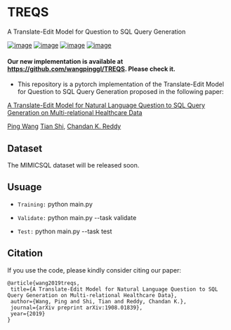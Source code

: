 # TREQS
A Translate-Edit Model for Question to SQL Query Generation

[![image](https://img.shields.io/badge/Made%20with-Python-1f425f.svg)](https://www.python.org/)
[![image](https://img.shields.io/pypi/l/ansicolortags.svg)](https://github.com/wangpinggl/TREQS/blob/master/LICENSE)
[![image](https://img.shields.io/github/contributors/Naereen/StrapDown.js.svg)](https://github.com/wangpinggl/TREQS/graphs/contributors)
[![image](https://img.shields.io/badge/arXiv-1908.01839-red.svg?style=flat)](https://arxiv.org/abs/1908.01839)

#### Our new implementation is available at https://github.com/wangpinggl/TREQS. Please check it.
- This repository is a pytorch implementation of the Translate-Edit Model for Question to SQL Query Generation proposed in the following paper:


[A Translate-Edit Model for Natural Language Question to SQL Query Generation on Multi-relational Healthcare Data](https://arxiv.org/abs/1908.01839)

[Ping Wang](https://github.com/wangpinggl)
[Tian Shi](https://github.com/tshi04), 
[Chandan K. Reddy](http://people.cs.vt.edu/~reddy/)

## Dataset
The MIMICSQL dataset will be released soon.

## Usuage

- ```Training:``` python main.py 

- ```Validate:``` python main.py --task validate

- ```Test:``` python main.py --task test

## Citation
If you use the code, please kindly consider citing our paper:

```
@article{wang2019treqs,
 title={A Translate-Edit Model for Natural Language Question to SQL Query Generation on Multi-relational Healthcare Data},
 author={Wang, Ping and Shi, Tian and Reddy, Chandan K.},
 journal={arXiv preprint arXiv:1908.01839},
 year={2019}
}
```
